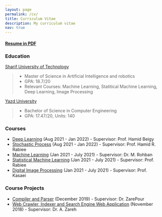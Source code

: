 ```yaml
---
layout: page
permalink: /cv/
title: Curriculum Vitae 
description: My curriculum vitae 
nav: true
---
```


#### [Resume in PDF](/assets/pdf/cv.pdf)


### Education

[Sharif University of Technology](https://sharif.edu)

> - Master of Science in Artificial Intelligence and robotics
> - GPA: 18.7/20
> - Relevant Courses: Machine Learning, Statitical Machine Learning, Deep Learning, Image Processing

[Yazd University](https://yazd.ac.ir)

> - Bachelor of Science in Computer Engineering
> - GPA: 17.47/20, Units: 140


### Courses
- [Deep Learning](https://github.com/pourmand1376/DL-Homeworks) (Aug 2021 - Jan 2022) - Supervisor: Prof. Hamid Beigy
- [Stochastic Process](https://github.com/pourmand1376/SP-Homeworks) (Aug 2021 - Jan 2022) - Supervisor: Prof. Hamid R. Rabiee
- [Machine Learning](https://github.com/pourmand1376/ML-projects) (Jan 2021 - July 2021) - Supervisor: Dr. M. Rohban
- [Statistical Machine Learning](https://github.com/pourmand1376/SML-projects) (Jan 2021 - July 2021) - Supervisor: Prof. Rabiee
- [Digital Image Processing](https://github.com/pourmand1376/DIP-projects) (Jan 2021 - July 2021) - Supervisor: Prof. Kasaei

### Course Projects
- [Compiler and Parser](https://github.com/pourmand1376/Parser) (December 2019) - Supervisor: Dr. ZarePour
- [Web Crawler, Indexer and Search Engine Web Application](https://github.com/pourmand1376/Crawler) (November 2018) - Supervisor: Dr. A. Zareh
